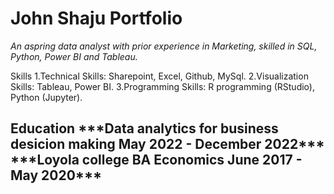 # John Shaju Portfolio
  *An aspring data analyst with prior experience in Marketing, skilled in SQL, Python, Power BI and Tableau.*
 
 Skills
1.Technical Skills: Sharepoint, Excel, Github, MySql.
2.Visualization Skills: Tableau, Power BI.
3.Programming Skills: R programming (RStudio), Python (Jupyter).
 
<h2> Education
***Data analytics for business desicion making May 2022 - December 2022***
***Loyola college BA Economics  June 2017 - May 2020***
 
 


